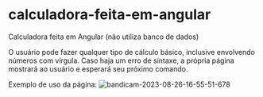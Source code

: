 # calculadora-feita-em-angular
Calculadora feita em Angular (não utiliza banco de dados)

O usuário pode fazer qualquer tipo de cálculo básico, inclusive envolvendo números com vírgula. Caso haja um erro de sintaxe, a própria página mostrará ao usuário e esperará seu próximo comando.

Exemplo de uso da página:
![bandicam-2023-08-26-16-55-51-678](https://github.com/P7qMXFXqzy/calculadora-feita-em-angular/assets/139146483/e437a72d-4b34-494f-b619-887084db48d3)
